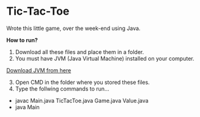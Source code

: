 # Tic-Tac-Toe
Wrote this little game, over the week-end using Java.



**How to run?**
 1. Download all these files and place them in a folder.
 2. You must have JVM (Java Virtual Machine) installed on your computer.
 
 [Download JVM from here](https://www.java.com/en/)
 
 3. Open CMD in the folder where you stored these files.
 4. Type the follwing commands to run...
   * javac Main.java TicTacToe.java Game.java Value.java 
   * java Main
